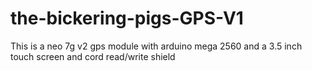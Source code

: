 # the-bickering-pigs-GPS-V1
This is a neo 7g v2 gps module with arduino mega 2560 and a 3.5 inch touch screen and cord read/write shield 
